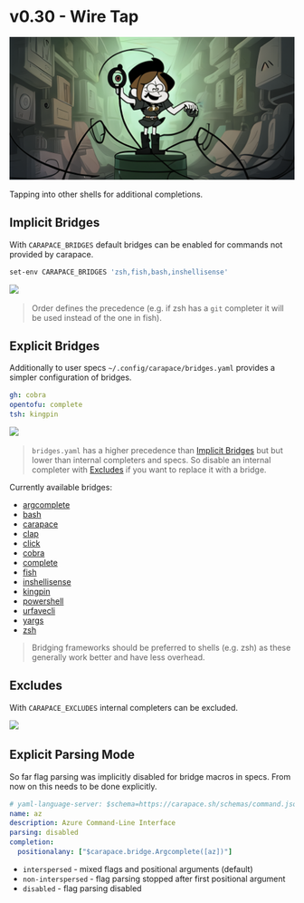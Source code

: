 # v0.30 - Wire Tap

![](./v0.30/banner.png)

Tapping into other shells for additional completions.

## Implicit Bridges

With `CARAPACE_BRIDGES` default bridges can be enabled for commands not provided by carapace.

```sh
set-env CARAPACE_BRIDGES 'zsh,fish,bash,inshellisense'
```

![](./v0.30/implicit-bridges.cast)

> Order defines the precedence (e.g. if zsh has a `git` completer it will be used instead of the one in fish).

## Explicit Bridges

Additionally to user specs `~/.config/carapace/bridges.yaml` provides a simpler configuration of bridges.

```yaml
gh: cobra
opentofu: complete
tsh: kingpin
```

![](./v0.30/explicit-bridges.cast)

> `bridges.yaml` has a higher precedence than [Implicit Bridges](#implicit-bridges) but but lower than internal completers and specs.
> So disable an internal completer with [Excludes](#excludes) if you want to replace it with a bridge.

Currently available bridges:
- [argcomplete](https://github.com/kislyuk/argcomplete)
- [bash](https://www.gnu.org/software/bash/)
- [carapace](https://github.com/rsteube/carapace)
- [clap](https://github.com/clap-rs/clap)
- [click](https://github.com/pallets/click)
- [cobra](https://github.com/spf13/cobra)
- [complete](https://github.com/posener/complete)
- [fish](https://fishshell.com/)
- [inshellisense](https://github.com/microsoft/inshellisense)
- [kingpin](https://github.com/alecthomas/kingpin)
- [powershell](https://microsoft.com/powershell)
- [urfavecli](https://github.com/urfave/cli)
- [yargs](https://github.com/yargs/yargs)
- [zsh](https://www.zsh.org/)

> Bridging frameworks should be preferred to shells (e.g. zsh) as these generally work better and have less overhead.

## Excludes

With `CARAPACE_EXCLUDES` internal completers can be excluded.

![](./v0.30/excludes.cast)

## Explicit Parsing Mode

So far flag parsing was implicitly disabled for bridge macros in specs.
From now on this needs to be done explicitly.

```yaml
# yaml-language-server: $schema=https://carapace.sh/schemas/command.json
name: az
description: Azure Command-Line Interface
parsing: disabled
completion:
  positionalany: ["$carapace.bridge.Argcomplete([az])"]
```

- `interspersed` -  mixed flags and positional arguments (default)
- `non-interspersed` - flag parsing stopped after first positional argument
- `disabled` - flag parsing disabled
